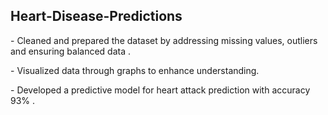 <h2>Heart-Disease-Predictions</h2> 
<p>- Cleaned and prepared the dataset by addressing missing values, outliers and ensuring balanced data .</p>
<p>- Visualized data through graphs to enhance understanding. </p>
<p>- Developed a predictive model for heart attack prediction with accuracy 93% .</p>


